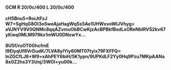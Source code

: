 #### GCM R 20/0c/400 L 20/0c/400
**cH5Bnu5+RoiJtFzJ**<br/>**W7+SgHqG8Ol3oSweAjaHagWqSs5Ae1UHWxvoWIJVhyg=**<br/>**aVJNYV9V0QNMc8qqAZvmuObBCwKjzAcBPBkfBsdLxOReNbIRVS2kv67yKieq0MLM979kx1mWU0DNxwYx...**<br/><br/>
**8U5f/ruOT0GhcfmE**<br/>**l9ElyqUf8VrDudK/7LVA8ylYiy60MT07tyix79FXFFQ=**<br/>**lnZGCfLJ8+W9+xAhPEY6biH/5K1ypn/9UPKdLF2Yy0Hq9Pzu7MKpAANa8x0Z2hs3Y3Unj/3WOI+yu00k...**
